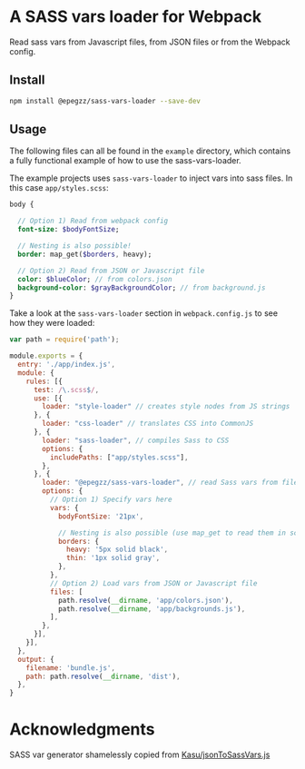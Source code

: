 # A SASS vars loader for Webpack

Read sass vars from Javascript files, from JSON files or from the Webpack config.


## Install

```sh
npm install @epegzz/sass-vars-loader --save-dev
```

## Usage

The following files can all be found in the `example` directory, which contains a fully functional example of how to use the sass-vars-loader.

The example projects uses `sass-vars-loader` to inject vars into sass files. In this case `app/styles.scss`:

```sass
body {

  // Option 1) Read from webpack config
  font-size: $bodyFontSize;

  // Nesting is also possible!
  border: map_get($borders, heavy);

  // Option 2) Read from JSON or Javascript file 
  color: $blueColor; // from colors.json
  background-color: $grayBackgroundColor; // from background.js
}

```


Take a look at the `sass-vars-loader` section in `webpack.config.js` to see how they were loaded: 
 

```javascript
var path = require('path');

module.exports = {
  entry: './app/index.js',
  module: {
    rules: [{
      test: /\.scss$/,
      use: [{
        loader: "style-loader" // creates style nodes from JS strings
      }, {
        loader: "css-loader" // translates CSS into CommonJS
      }, {
        loader: "sass-loader", // compiles Sass to CSS
        options: {
          includePaths: ["app/styles.scss"],
        },
      }, {
        loader: "@epegzz/sass-vars-loader", // read Sass vars from file or options
        options: {
          // Option 1) Specify vars here
          vars: {
            bodyFontSize: '21px',

            // Nesting is also possible (use map_get to read them in scss)!
            borders: {
              heavy: '5px solid black',
              thin: '1px solid gray',
            },
          },
          // Option 2) Load vars from JSON or Javascript file
          files: [
            path.resolve(__dirname, 'app/colors.json'),
            path.resolve(__dirname, 'app/backgrounds.js'),
          ],
        },
      }],
    }],
  },
  output: {
    filename: 'bundle.js',
    path: path.resolve(__dirname, 'dist'),
  },
}
```


# Acknowledgments

SASS var generator shamelessly copied from [Kasu/jsonToSassVars.js](https://gist.github.com/Kasu/ea4f4861a81e626ea308)
